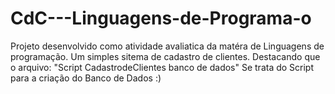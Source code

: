 # CdC---Linguagens-de-Programa-o

Projeto desenvolvido como atividade avaliatica da matéra de Linguagens de programação.
Um simples sitema de cadastro de clientes.
Destacando que o arquivo:
"Script CadastrodeClientes banco de dados"
Se trata do Script para a criação do Banco de Dados
:)
